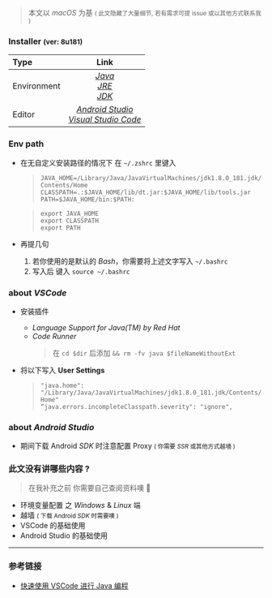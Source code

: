 > 本文以 *macOS* 为基  <small>( 此文隐藏了大量细节, 若有需求可提 issue 或以其他方式联系我 )</small> 

### Installer <small>(ver: 8u181)</small>

| Type | Link | 
| :--- | :---: | 
| Environment | [*Java*](https://www.java.com/zh_CN/download/mac_download.jsp) <br>[*JRE*](https://www.oracle.com/technetwork/java/javase/downloads/jre8-downloads-2133155.html) <br>[*JDK*](https://www.oracle.com/technetwork/java/javase/downloads/jdk8-downloads-2133151.html) |
| Editor | [*Android Studio*](https://developer.android.com/studio/#downloads) <br>[*Visual Studio Code*](https://code.visualstudio.com/#alt-downloads) | 

### Env path
- 在无自定义安装路径的情况下 在 ```~/.zshrc``` 里键入 
    > ```JAVA_HOME=/Library/Java/JavaVirtualMachines/jdk1.8.0_181.jdk/Contents/Home```<br>```CLASSPATH=.:$JAVA_HOME/lib/dt.jar:$JAVA_HOME/lib/tools.jar```<br>```PATH=$JAVA_HOME/bin:$PATH:```
    
    > ```export JAVA_HOME```<br>```export CLASSPATH```<br>```export PATH```
- 再提几句
    1. 若你使用的是默认的 *Bash*，你需要将上述文字写入 ```~/.bashrc``` 
    2. 写入后 键入 ```source ~/.bashrc``` 

### about *VSCode*
- 安装插件 
    - *Language Support for Java(TM) by Red Hat*
    - *Code Runner*
        > 在 ```cd $dir``` 后添加 ```&& rm -fv java $fileNameWithoutExt```

- 将以下写入 **User Settings**
    > ```"java.home": "/Library/Java/JavaVirtualMachines/jdk1.8.0_181.jdk/Contents/Home"```<br>```“java.errors.incompleteClasspath.severity": "ignore",```

### about *Android Studio* 
- 期间下载 Android *SDK* 时注意配置 Proxy  <small>( 你需要 *SSR* 或其他方式越墙 )</small>

### 此文没有讲哪些内容 ?
> 在我补充之前 你需要自己查阅资料噢 🙂

- 环境变量配置 之 *Windows* & *Linux* 端
- 越墙  <small>( 下载 Android *SDK* 时需要噢 )</small>
- VSCode 的基础使用
- Android Studio 的基础使用 

<hr> 

### 参考链接
- [快速使用 VSCode 进行 Java 编程](https://juejin.im/post/5ac193cd6fb9a028d208161c)